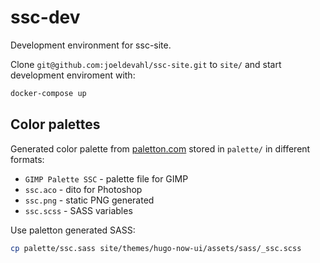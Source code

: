 # ssc-dev

Development environment for ssc-site.

Clone `git@github.com:joeldevahl/ssc-site.git` to `site/` and start development enviroment with:

```bash
docker-compose up
```

## Color palettes

Generated color palette from [paletton.com](http://paletton.com/) stored in `palette/` in different formats:

* `GIMP Palette SSC` - palette file for GIMP
* `ssc.aco` - dito for Photoshop
* `ssc.png` - static PNG generated
* `ssc.scss` - SASS variables

Use paletton generated SASS:
```bash
cp palette/ssc.sass site/themes/hugo-now-ui/assets/sass/_ssc.scss
```

